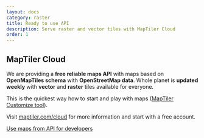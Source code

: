 ```yaml
---
layout: docs
category: raster
title: Ready to use API
description: Serve raster and vector tiles with MapTiler Cloud
order: 1
---
```

## MapTiler Cloud

We are providing a **free reliable maps API** with maps based on **OpenMapTiles schema** with **OpenStreetMap data**. Whole planet is **updated weekly** with **vector** and **raster** tiles available for everyone.

This is the quickest way how to start and play with maps ([MapTiler Customize tool](https://www.maptiler.com/cloud/customize/)).

Visit [maptiler.com/cloud](https://www.maptiler.com/cloud/) for more information and start with a free account.

<a href="https://www.maptiler.com/cloud/" class="btn">Use maps from API for developers</a>